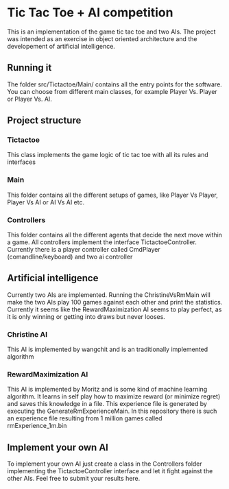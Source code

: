 # Tic Tac Toe + AI competition
This is an implementation of the game tic tac toe and two AIs. The project was intended as an exercise in object oriented architecture and the developement of artificial intelligence.

## Running it
The folder src/Tictactoe/Main/ contains all the entry points for the software. You can choose from different main classes, for example Player Vs. Player or Player Vs. AI.

## Project structure
### Tictactoe
This class implements the game logic of tic tac toe with all its rules and interfaces
### Main
This folder contains all the different setups of games, like Player Vs Player, Player Vs AI or AI Vs AI etc.
### Controllers
This folder contains all the different agents that decide the next move within a game. All controllers implement the interface TictactoeController. Currently there is a player controller called CmdPlayer (comandline/keyboard) and two ai controller

## Artificial intelligence
Currently two AIs are implemented. Running the ChristineVsRmMain will make the two AIs play 100 games against each other and print the statistics. Currently it seems like the RewardMaximization AI seems to play perfect, as it is only winning or getting into draws but never looses.
### Christine AI
This AI is implemented by wangchit and is an traditionally implemented algorithm
### RewardMaximization AI
This AI is implemented by Moritz and is some kind of machine learning algorithm. It learns in self play how to maximize reward (or minimize regret) and saves this knowledge in a file. This experience file is generated by executing the GenerateRmExperienceMain. In this repository there is such an experience file resulting from 1 million games called rmExperience_1m.bin

## Implement your own AI
To implement your own AI just create a class in the Controllers folder implementing the TictactoeController interface and let it fight against the other AIs. Feel free to submit your results here.
